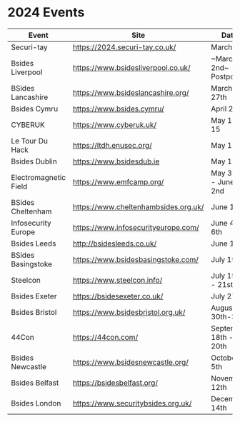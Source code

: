 # 2024 Events

| Event               | Site                                 | Date                  |
|---------------------|--------------------------------------|-----------------------|
| Securi-tay          | https://2024.securi-tay.co.uk/       | March 1st             |
| Bsides Liverpool    | https://www.bsidesliverpool.co.uk/   | ~March 2nd~ Postponed             |
| BSides Lancashire   | https://www.bsideslancashire.org/    | March 27th            |
| Bsides Cymru 	      | https://www.bsides.cymru/ 	         | April 27th            |
| CYBERUK             | https://www.cyberuk.uk/              | May 13-15             |
| Le Tour Du Hack 	  | https://ltdh.enusec.org/             | May 18th              |
| Bsides Dublin       | https://www.bsidesdub.ie             | May 18th              |
| Electromagnetic Field | https://www.emfcamp.org/           | May 30th - June 2nd   | 
| BSides Cheltenham   | https://www.cheltenhambsides.org.uk/ | June 1st              |
| Infosecurity Europe	| https://www.infosecurityeurope.com/  | June 4th - 6th        |
| Bsides Leeds      	| http://bsidesleeds.co.uk/            | June 15th             |
| BSides Basingstoke 	| https://www.bsidesbasingstoke.com/ 	 | July 19th             |
| Steelcon 	          | https://www.steelcon.info/           | July 19th - 21st      |
| Bsides Exeter       | https://bsidesexeter.co.uk/          | July 27th             |
| Bsides Bristol      | https://www.bsidesbristol.org.uk/    | August 30th-31st      |
| 44Con               | https://44con.com/                   | September 18th - 20th |
| Bsides Newcastle    | https://www.bsidesnewcastle.org/     | October 5th           |
| Bsides Belfast      |	https://bsidesbelfast.org/           | November 12th         |
| Bsides London       | https://www.securitybsides.org.uk/   | December 14th         |
